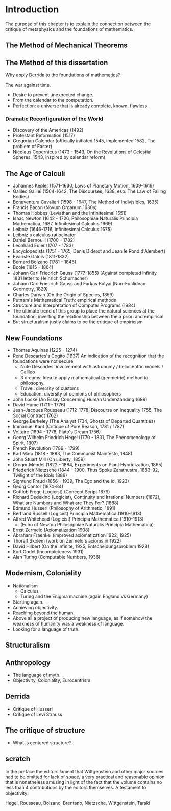 # Introduction
The purpose of this chapter is to explain the connection between the critique of metaphysics and the foundations of mathematics.

## The Method of Mechanical Theorems


## The Method of this dissertation
Why apply Derrida to the foundations of mathematics?

The war against time.
* Desire to prevent unexpected change.
* From the calendar to the computation.
* Perfection: a universe that is already complete, known, flawless.

### Dramatic Reconfiguration of the World
* Discovery of the Americas (1492)
* Protestant Reformation (1517)
* Gregorian Calendar (officially initiated 1545, implemented 1582, The problem of Easter)
* Nicolaus Copernicus (1473 - 1543, On the Revolutions of Celestial Spheres, 1543, inspired by calendar reform)

## The Age of Calculi
* Johannes Kepler (1571-1630, Laws of Planetary Motion, 1609-1619)
* Galileo Galilei (1564-1642, The Discourses, 1638, esp. The Law of Falling Bodies)
* Bonaventura Cavalieri (1598 - 1647, The Method of Indivisibles, 1635)
* Francis Bacon (Novum Organum 1630s)
* Thomas Hobbes (Leviathan and the Infinitesimal 1651)
* Isaac Newton (1642 - 1726, Philosophiae Naturalis Principia Mathematica, 1687, Infinitesimal Calculus 1669)
* Leibniz (1646-1716, Infinitesimal Calculus 1675)
* Leibniz's calculus ratiocinator
* Daniel Bernoulli (1700 - 1782)
* Leonhard Euler (1707 - 1783)
* Encyclopedists (1751 - 1765, Denis Diderot and Jean le Rond d'Alembert)
* Evariste Galois (1811-1832)
* Bernard Bolzano (1781 - 1848)
* Boole (1815 - 1864)
* Johann Carl Friedrich Gauss (1777-1855) (Against completed infinity 1831 letter to Heinrich Schumacher)
* Johann Carl Friedrich Gauss and Farkas Bolyai (Non-Euclidean Geometry, 1829)
* Charles Darwin (On the Origin of Species, 1859)
* Putnam's Mathematical Truth: empirical methods
* Structure and Interpretation of Computer Programs (1984)
* The ultimate trend of this group to place the natural sciences at the foundation, inverting the relationship between the a priori and empirical
* But structuralism justly claims to be the critique of empiricism

## New Foundations
* Thomas Aquinas (1225 - 1274)
* Rene Descartes's Cogito (1637) An indication of the recognition that the foundations were not secure
  * Note Descartes' involvement with astronomy / heliocentric models / Galileo
  * 3 dreams: Idea to apply mathematical (geometric) method to philosophy.
  * Travel: diversity of customs
  * Education: diversity of opinions of philosophers
* John Locke (An Essay Concerning Human Understanding 1689)
* David Hume (1711 - 1776)
* Jean-Jacques Rousseau (1712-1778, Discourse on Inequality 1755, The Social Contract 1762) 
* George Berkeley (The Analyst 1734, Ghosts of Departed Quantities) 
* Immanuel Kant (Critique of Pure Reason, 1781 / 1787)
* Voltaire (1694 - 1778, Plato's Dream 1756)
* Georg Wilhelm Friedrich Hegel (1770 - 1831, The Phenomenology of Spirit, 1807)
* French Revolution (1789 - 1799)
* Karl Marx (1818 - 1883, The Communist Manifesto, 1848)
* John Stuart Mill (On Liberty, 1859)
* Gregor Mendel (1822 - 1884, Experiments on Plant Hybridization, 1865)
* Friederich Nietzsche (1844 - 1900, Thus Spoke Zarathustra, 1883-92, Twilight of the Idols 1889)
* Sigmund Freud (1856 - 1939, The Ego and the Id, 1923)
* Georg Cantor (1874-84)
* Gottlob Frege (Logicist) (Concept Script 1879)
* Richard Dedekind (Logicist), Continuity and Irrational Numbers (1872), What are Numbers and What are They For? (1888)
* Edmund Husserl (Philosophy of Arithmetic, 1891)
* Bertrand Russell (Logicist) Principia Mathematica (1910-1913)
* Alfred Whitehead (Logicist) Principia Mathematica (1910-1913)
  * (Echo of Newton Philosophiae Naturalis Principia Mathematica)
* Ernst Zermelo (Axiomatization 1908)
* Abraham Fraenkel (improved axiomatization 1922, 1925)
* Thoralf Skolem (work on Zermelo's axioms in 1922)
* David Hilbert (On the Infinite, 1925, Entscheidungsproblem 1928)
* Kurt Godel (Incompleteness 1931) 
* Alan Turing (Computable Numbers, 1936)

## Modernism, Coloniality
* Nationalism
  * Calculus
  * Turing and the Enigma machine (again England vs Germany)
* Starting again.
* Achieving objectivity.
* Reaching beyond the human.
* Above all a project of producing new language, as if somehow the weakness of humanity was a weakness of language.
* Looking for a language of truth.

## Structuralism


## Anthropology
* The language of myth.
* Objectivity, Coloniality, Eurocentrism

## Derrida
* Critique of Husserl
* Critique of Levi Strauss 



## The critique of structure
* What is centered structure? 

## scratch
In the preface the editors lament that Wittgenstein and other major sources had to be omitted for lack of space, a very practical and reasonable opinion that is nonetheless amusing in light of the fact that the volume contains no less than 4 contributions by the editors themselves. A testament to objectivity!

Hegel, Rousseau, Bolzano, Brentano, Nietzsche, Wittgenstein, Tarski
